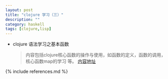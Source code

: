 ```yaml
---
layout: post
title: "clojure 学习（三）"
description: ""
category: haskell
tags: [clojure,lisp]
---
```


* clojure 语法学习之基本函数 

  >内容包括clojure核心函数的操作与使用，如函数的定义，函数的调用，核心函数map的学习 等。
  [内容地址](http://hongmomanu.github.io/assets/html/clojure3.htm)






{% include references.md %}
